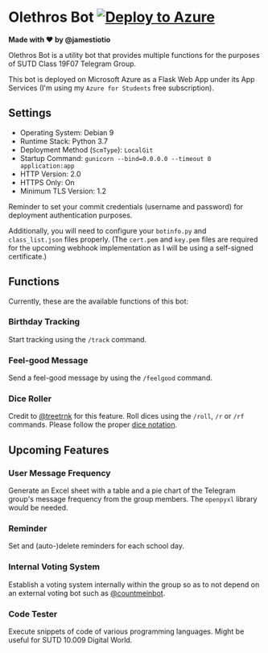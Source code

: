 # Olethros Bot [![Deploy to Azure](http://azuredeploy.net/deploybutton.png)](https://azuredeploy.net/?repository=https://github.com/jamestiotio/OlethrosBot)

**Made with ❤️ by @jamestiotio**

Olethros Bot is a utility bot that provides multiple functions for the purposes of SUTD Class 19F07 Telegram Group.

This bot is deployed on Microsoft Azure as a Flask Web App under its App Services (I'm using my `Azure for Students` free subscription).

## Settings

- Operating System: Debian 9
- Runtime Stack: Python 3.7
- Deployment Method (`ScmType`): `LocalGit`
- Startup Command: `gunicorn --bind=0.0.0.0 --timeout 0 application:app`
- HTTP Version: 2.0
- HTTPS Only: On
- Minimum TLS Version: 1.2

Reminder to set your commit credentials (username and password) for deployment authentication purposes.

Additionally, you will need to configure your `botinfo.py` and `class_list.json` files properly. (The `cert.pem` and `key.pem` files are required for the upcoming webhook implementation as I will be using a self-signed certificate.)



## Functions
Currently, these are the available functions of this bot:

### Birthday Tracking
Start tracking using the `/track` command.

### Feel-good Message
Send a feel-good message by using the `/feelgood` command.

### Dice Roller
Credit to [@treetrnk](https://github.com/treetrnk/rollem-telegram-bot) for this feature. Roll dices using the `/roll`, `/r` or `/rf` commands.
Please follow the proper <a href="https://en.wikipedia.org/wiki/Dice_notation">dice notation</a>.



## Upcoming Features

### User Message Frequency
Generate an Excel sheet with a table and a pie chart of the Telegram group's message frequency from the group members. The `openpyxl` library would be needed.

### Reminder
Set and (auto-)delete reminders for each school day.

### Internal Voting System
Establish a voting system internally within the group so as to not depend on an external voting bot such as [@countmeinbot](https://t.me/countmeinbot).

### Code Tester
Execute snippets of code of various programming languages. Might be useful for SUTD 10.009 Digital World.

